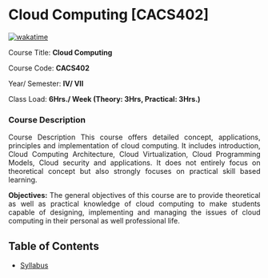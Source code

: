 # Cloud Computing [CACS402]
[![wakatime](https://wakatime.com/badge/user/d843d77e-df9e-4be5-a842-ed311ba05a54/project/ce508bc4-bf64-42ed-92db-372b906a266d.svg)](https://wakatime.com/badge/user/d843d77e-df9e-4be5-a842-ed311ba05a54/project/ce508bc4-bf64-42ed-92db-372b906a266d)

Course Title: **Cloud Computing**

Course Code: **CACS402**

Year/ Semester: **IV/ VII**

Class Load: **6Hrs./ Week (Theory: 3Hrs, Practical: 3Hrs.)**

### Course Description

<p align="justify">Course Description
This course offers detailed concept, applications, 
principles and implementation of cloud computing. It 
includes introduction, Cloud Computing Architecture, 
Cloud Virtualization, Cloud Programming Models, Cloud 
security and applications. It does not entirely focus on 
theoretical concept but also strongly focuses on practical
skill based learning.
</p>

<p align="justify">
<b>Objectives:</b> 
The general objectives of this course are to provide 
theoretical as well as practical knowledge of cloud 
computing to make students capable of designing, 
implementing and managing the issues of cloud computing 
in their personal as well professional life.
</p>

## Table of Contents

- [Syllabus](./syllabus.md)